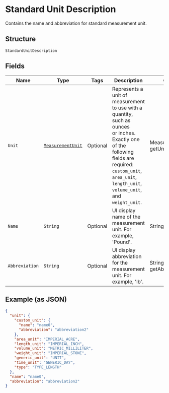 
# Standard Unit Description

Contains the name and abbreviation for standard measurement unit.

## Structure

`StandardUnitDescription`

## Fields

| Name | Type | Tags | Description | Getter |
|  --- | --- | --- | --- | --- |
| `Unit` | [`MeasurementUnit`](../../doc/models/measurement-unit.md) | Optional | Represents a unit of measurement to use with a quantity, such as ounces<br>or inches. Exactly one of the following fields are required: `custom_unit`,<br>`area_unit`, `length_unit`, `volume_unit`, and `weight_unit`. | MeasurementUnit getUnit() |
| `Name` | `String` | Optional | UI display name of the measurement unit. For example, 'Pound'. | String getName() |
| `Abbreviation` | `String` | Optional | UI display abbreviation for the measurement unit. For example, 'lb'. | String getAbbreviation() |

## Example (as JSON)

```json
{
  "unit": {
    "custom_unit": {
      "name": "name0",
      "abbreviation": "abbreviation2"
    },
    "area_unit": "IMPERIAL_ACRE",
    "length_unit": "IMPERIAL_INCH",
    "volume_unit": "METRIC_MILLILITER",
    "weight_unit": "IMPERIAL_STONE",
    "generic_unit": "UNIT",
    "time_unit": "GENERIC_DAY",
    "type": "TYPE_LENGTH"
  },
  "name": "name0",
  "abbreviation": "abbreviation2"
}
```

